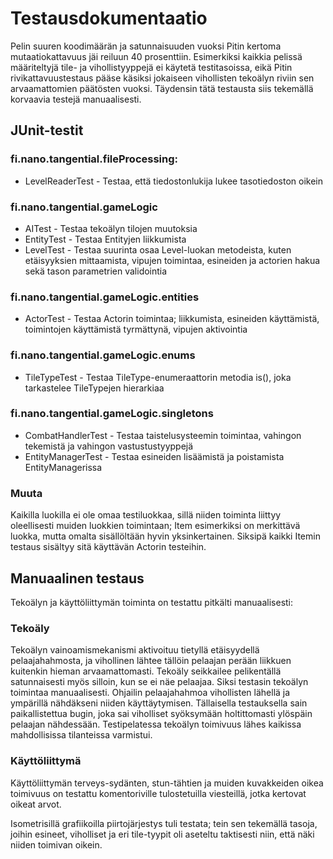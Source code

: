 # Testausdokumentaatio

Pelin suuren koodimäärän ja satunnaisuuden vuoksi Pitin kertoma mutaatiokattavuus jäi reiluun 40 prosenttiin. Esimerkiksi kaikkia pelissä määriteltyjä tile- ja vihollistyyppejä ei käytetä testitasoissa, eikä Pitin rivikattavuustestaus pääse käsiksi jokaiseen vihollisten tekoälyn riviin sen arvaamattomien päätösten vuoksi. Täydensin tätä testausta siis tekemällä korvaavia testejä manuaalisesti.

## JUnit-testit

### fi.nano.tangential.fileProcessing:
* LevelReaderTest - Testaa, että tiedostonlukija lukee tasotiedoston oikein

### fi.nano.tangential.gameLogic
* AITest - Testaa tekoälyn tilojen muutoksia
* EntityTest - Testaa Entityjen liikkumista
* LevelTest - Testaa suurinta osaa Level-luokan metodeista, kuten etäisyyksien mittaamista, vipujen toimintaa, esineiden ja actorien hakua sekä tason parametrien validointia

### fi.nano.tangential.gameLogic.entities
* ActorTest - Testaa Actorin toimintaa; liikkumista, esineiden käyttämistä, toimintojen käyttämistä tyrmättynä, vipujen aktivointia

### fi.nano.tangential.gameLogic.enums
* TileTypeTest - Testaa TileType-enumeraattorin metodia is(), joka tarkastelee TileTypejen hierarkiaa

### fi.nano.tangential.gameLogic.singletons
* CombatHandlerTest - Testaa taistelusysteemin toimintaa, vahingon tekemistä ja vahingon vastustustyyppejä
* EntityManagerTest - Testaa esineiden lisäämistä ja poistamista EntityManagerissa

### Muuta

Kaikilla luokilla ei ole omaa testiluokkaa, sillä niiden toiminta liittyy oleellisesti muiden luokkien toimintaan; Item esimerkiksi on merkittävä luokka, mutta omalta sisällöltään hyvin yksinkertainen. Siksipä kaikki Itemin testaus sisältyy sitä käyttävän Actorin testeihin.

## Manuaalinen testaus

Tekoälyn ja käyttöliittymän toiminta on testattu pitkälti manuaalisesti:

### Tekoäly

Tekoälyn vainoamismekanismi aktivoituu tietyllä etäisyydellä pelaajahahmosta, ja vihollinen lähtee tällöin pelaajan perään liikkuen kuitenkin hieman arvaamattomasti. Tekoäly seikkailee pelikentällä satunnaisesti myös silloin, kun se ei näe pelaajaa. Siksi testasin tekoälyn toimintaa manuaalisesti. Ohjailin pelaajahahmoa vihollisten lähellä ja ympärillä nähdäkseni niiden käyttäytymisen. Tällaisella testauksella sain paikallistettua bugin, joka sai viholliset syöksymään holtittomasti ylöspäin pelaajan nähdessään. Testipelatessa tekoälyn toimivuus lähes kaikissa mahdollisissa tilanteissa varmistui.

### Käyttöliittymä

Käyttöliittymän terveys-sydänten, stun-tähtien ja muiden kuvakkeiden oikea toimivuus on testattu komentoriville tulostetuilla viesteillä, jotka kertovat oikeat arvot.

Isometrisillä grafiikoilla piirtojärjestys tuli testata; tein sen tekemällä tasoja, joihin esineet, viholliset ja eri tile-tyypit oli aseteltu taktisesti niin, että näki niiden toimivan oikein.
